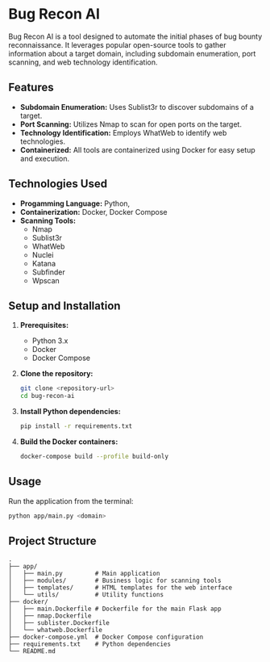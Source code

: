 # Bug Recon AI

Bug Recon AI is a tool designed to automate the initial phases of bug bounty reconnaissance. It leverages popular open-source tools to gather information about a target domain, including subdomain enumeration, port scanning, and web technology identification.

## Features

- **Subdomain Enumeration:** Uses Sublist3r to discover subdomains of a target.
- **Port Scanning:** Utilizes Nmap to scan for open ports on the target.
- **Technology Identification:** Employs WhatWeb to identify web technologies.
- **Containerized:** All tools are containerized using Docker for easy setup and execution.

## Technologies Used

- **Progamming Language:** Python,
- **Containerization:** Docker, Docker Compose
- **Scanning Tools:**
  - Nmap
  - Sublist3r
  - WhatWeb
  - Nuclei
  - Katana
  - Subfinder
  - Wpscan

## Setup and Installation

1.  **Prerequisites:**

    - Python 3.x
    - Docker
    - Docker Compose

2.  **Clone the repository:**

    ```bash
    git clone <repository-url>
    cd bug-recon-ai
    ```

3.  **Install Python dependencies:**
    ```bash
    pip install -r requirements.txt
    ```

4.  **Build the Docker containers:**
    ```bash
    docker-compose build --profile build-only
    ```

## Usage

Run the application from the terminal:
```bash
python app/main.py <domain>
```


## Project Structure

```
.
├── app/
│   ├── main.py         # Main application
│   ├── modules/        # Business logic for scanning tools
│   ├── templates/      # HTML templates for the web interface
│   └── utils/          # Utility functions
├── docker/
│   ├── main.Dockerfile # Dockerfile for the main Flask app
│   ├── nmap.Dockerfile
│   ├── sublister.Dockerfile
│   └── whatweb.Dockerfile
├── docker-compose.yml  # Docker Compose configuration
├── requirements.txt    # Python dependencies
└── README.md
```
